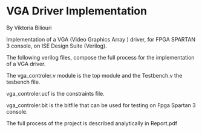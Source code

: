 # VGA Driver Implementation

By Viktoria Biliouri

Implementation of a VGA (Video Graphics Array ) driver, for FPGA SPARTAN 3 console, on ISE Design Suite (Verilog). 

The following verilog files, compose the full process for the implementation of a VGA driver. 


The vga_controler.v module is the top module and the Testbench.v the tesbench file. 

vga_controler.ucf is the constraints file. 

vga_controler.bit is the bitfile that can be used for testing on Fpga Spartan 3 console.

The full process of the project is described analytically in Report.pdf
